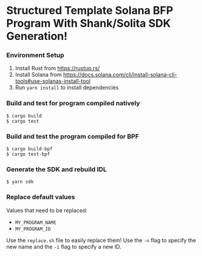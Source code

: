 # Structured Template Solana BFP Program With Shank/Solita SDK Generation!

### Environment Setup
1. Install Rust from https://rustup.rs/
2. Install Solana from https://docs.solana.com/cli/install-solana-cli-tools#use-solanas-install-tool
3. Run `yarn install` to install dependencies 

### Build and test for program compiled natively
```
$ cargo build
$ cargo test
```

### Build and test the program compiled for BPF
```
$ cargo build-bpf
$ cargo test-bpf
```

### Generate the SDK and rebuild IDL
```
$ yarn sdk
```

### Replace default values
Values that need to be replaced:
- `MY_PROGRAM_NAME`
- `MY_PROGRAM_ID`

Use the `replace.sh` file to easily replace them!
Use the `-n` flag to specify the new name and the `-i` flag to specify a new ID.
